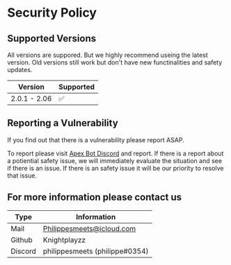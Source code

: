 # Security Policy

## Supported Versions

All versions are suppored. But we highly recommend useing the latest version.
Old versions still work but don't have new functinalities and safety updates.

| Version | Supported          |
| ------- | ------------------ |
| 2.0.1 - 2.06   | ✅ |

## Reporting a Vulnerability

If you find out that there is a vulnerability please report ASAP.

To report please visit [Apex Bot Discord](https://discord.com/invite/cgdssWTqAT) and report.
If there is a report about a potiential safety issue, we will immediately evaluate the situation and see if there is an issue.
If there is an safety issue it will be our priority to resolve that issue.

## For more information please contact us

| Type | Information |
|------|-------------|
| Mail |<Philippesmeets@icloud.com> |
| Github | Knightplayzz |
| Discord | philippesmeets (philippe#0354) |
